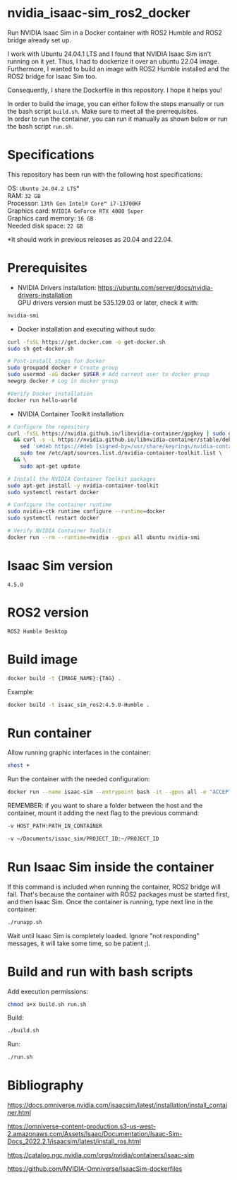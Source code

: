 
# nvidia_isaac-sim_ros2_docker
Run NVIDIA Isaac Sim in a Docker container with ROS2 Humble and ROS2 bridge already set up.

I work with Ubuntu 24.04.1 LTS and I found that NVIDIA Isaac Sim isn't running on it yet. Thus, I had to dockerize it over an ubuntu 22.04 image. Furthermore, I wanted to build an image with ROS2 Humble installed and the ROS2 bridge for Isaac Sim too.

Consequently, I share the Dockerfile in this repository. I hope it helps you!

In order to build the image, you can either follow the steps manually or run the bash script ``build.sh``. Make sure to meet all the prerrequisites.<br>
In order to run the container, you can run it manually as shown below or run the bash script ``run.sh``.<br>

# Specifications
This repository has been run with the following host specifications:

OS: ``Ubuntu 24.04.2 LTS``*<br>
RAM: ``32 GB``<br>
Processor: ``13th Gen Intel® Core™ i7-13700KF``<br>
Graphics card: ``NVIDIA GeForce RTX 4080 Super``<br>
Graphics card memory: ``16 GB``<br>
Needed disk space: ``22 GB``<br>

*It should work in previous releases as 20.04 and 22.04.

# Prerequisites
- NVIDIA Drivers installation: https://ubuntu.com/server/docs/nvidia-drivers-installation<br>
GPU drivers version must be 535.129.03 or later, check it with:
```bash
nvidia-smi
```

- Docker installation and executing without sudo:
```bash
curl -fsSL https://get.docker.com -o get-docker.sh
sudo sh get-docker.sh
```
```bash
# Post-install steps for Docker
sudo groupadd docker # Create group
sudo usermod -aG docker $USER # Add current user to docker group
newgrp docker # Log in docker group
```
```bash
#Verify Docker installation
docker run hello-world
```

- NVIDIA Container Toolkit installation:
```bash
# Configure the repository
curl -fsSL https://nvidia.github.io/libnvidia-container/gpgkey | sudo gpg --dearmor -o /usr/share/keyrings/nvidia-container-toolkit-keyring.gpg \
  && curl -s -L https://nvidia.github.io/libnvidia-container/stable/deb/nvidia-container-toolkit.list | \
    sed 's#deb https://#deb [signed-by=/usr/share/keyrings/nvidia-container-toolkit-keyring.gpg] https://#g' | \
    sudo tee /etc/apt/sources.list.d/nvidia-container-toolkit.list \
  && \
    sudo apt-get update

# Install the NVIDIA Container Toolkit packages
sudo apt-get install -y nvidia-container-toolkit
sudo systemctl restart docker

# Configure the container runtime
sudo nvidia-ctk runtime configure --runtime=docker
sudo systemctl restart docker

# Verify NVIDIA Container Toolkit
docker run --rm --runtime=nvidia --gpus all ubuntu nvidia-smi
```




# Isaac Sim version
``4.5.0``

# ROS2 version
``ROS2 Humble Desktop``


# Build image
```bash
docker build -t {IMAGE_NAME}:{TAG} .
```
Example:
```bash
docker build -t isaac_sim_ros2:4.5.0-Humble .
```

# Run container
Allow running graphic interfaces in the container:
```bash
xhost +
```
Run the container with the needed configuration:
```bash
docker run --name isaac-sim --entrypoint bash -it --gpus all -e "ACCEPT_EULA=Y" --rm --network=host   -e "PRIVACY_CONSENT=Y"   -v $HOME/.Xauthority:/root/.Xauthority   -e DISPLAY   -v ~/docker/isaac-sim/cache/kit:/isaac-sim/kit/cache:rw   -v ~/docker/isaac-sim/cache/ov:/root/.cache/ov:rw   -v ~/docker/isaac-sim/cache/pip:/root/.cache/pip:rw   -v ~/docker/isaac-sim/cache/glcache:/root/.cache/nvidia/GLCache:rw   -v ~/docker/isaac-sim/cache/computecache:/root/.nv/ComputeCache:rw   -v ~/docker/isaac-sim/logs:/root/.nvidia-omniverse/logs:rw   -v ~/docker/isaac-sim/data:/root/.local/share/ov/data:rw   -v ~/docker/isaac-sim/documents:/root/Documents:rw   isaac_sim_ros2:4.5.0-Humble
```

REMEMBER: if you want to share a folder between the host and the container, mount it adding the next flag to the previous command:
```bash
-v HOST_PATH:PATH_IN_CONTAINER
```
```bash
-v ~/Documents/isaac_sim/PROJECT_ID:~/PROJECT_ID
```

# Run Isaac Sim inside the container
If this command is included when running the container, ROS2 bridge will fail. That's because the container with ROS2 packages must be started first, and then Isaac Sim.
Once the container is running, type next line in the container:
```bash
./runapp.sh
```
Wait until Isaac Sim is completely loaded. Ignore "not responding" messages, it will take some time, so be patient ;).

# Build and run with bash scripts
Add execution permissions:
```bash
chmod u+x build.sh run.sh
```

Build:
```bash
./build.sh
```

Run:
```bash
./run.sh
```

# Bibliography
https://docs.omniverse.nvidia.com/isaacsim/latest/installation/install_container.html

https://omniverse-content-production.s3-us-west-2.amazonaws.com/Assets/Isaac/Documentation/Isaac-Sim-Docs_2022.2.1/isaacsim/latest/install_ros.html

https://catalog.ngc.nvidia.com/orgs/nvidia/containers/isaac-sim

https://github.com/NVIDIA-Omniverse/IsaacSim-dockerfiles
